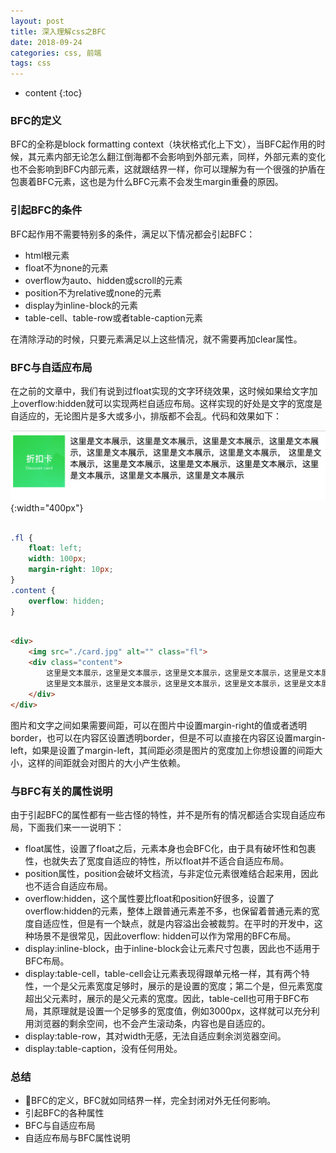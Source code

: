 ```yaml
---
layout: post
title: 深入理解css之BFC
date: 2018-09-24
categories: css, 前端
tags: css
---
```


* content
{:toc}

### BFC的定义

BFC的全称是block formatting context（块状格式化上下文），当BFC起作用的时候，其元素内部无论怎么翻江倒海都不会影响到外部元素，同样，外部元素的变化也不会影响到BFC内部元素，这就跟结界一样，你可以理解为有一个很强的护盾在包裹着BFC元素，这也是为什么BFC元素不会发生margin重叠的原因。

### 引起BFC的条件

BFC起作用不需要特别多的条件，满足以下情况都会引起BFC：

* html根元素
* float不为none的元素
* overflow为auto、hidden或scroll的元素
* position不为relative或none的元素
* display为inline-block的元素
* table-cell、table-row或者table-caption元素

在清除浮动的时候，只要元素满足以上这些情况，就不需要再加clear属性。

### BFC与自适应布局

在之前的文章中，我们有说到过float实现的文字环绕效果，这时候如果给文字加上overflow:hidden就可以实现两栏自适应布局。这样实现的好处是文字的宽度是自适应的，无论图片是多大或多小，排版都不会乱。代码和效果如下：

![自适应](/images/posts/css/bfc/bfc.png){:width="400px"}


```css

.fl {
    float: left;
    width: 100px;
    margin-right: 10px;
}
.content {
    overflow: hidden;
}

```

```html

<div>
    <img src="./card.jpg" alt="" class="fl">
    <div class="content">
        这里是文本展示，这里是文本展示，这里是文本展示，这里是文本展示，这里是文本展示，这里是文本展示，这里是文本展示，
        这里是文本展示，这里是文本展示，这里是文本展示，这里是文本展示，这里是文本展示，这里是文本展示，这里是文本展示
    </div>
</div>

```

图片和文字之间如果需要间距，可以在图片中设置margin-right的值或者透明border，也可以在内容区设置透明border，但是不可以直接在内容区设置margin-left，如果是设置了margin-left，其间距必须是图片的宽度加上你想设置的间距大小，这样的间距就会对图片的大小产生依赖。


### 与BFC有关的属性说明

由于引起BFC的属性都有一些古怪的特性，并不是所有的情况都适合实现自适应布局，下面我们来一一说明下：

* float属性，设置了float之后，元素本身也会BFC化，由于具有破坏性和包裹性，也就失去了宽度自适应的特性，所以float并不适合自适应布局。
* position属性，position会破坏文档流，与非定位元素很难结合起来用，因此也不适合自适应布局。
* overflow:hidden，这个属性要比float和position好很多，设置了overflow:hidden的元素，整体上跟普通元素差不多，也保留着普通元素的宽度自适应性，但是有一个缺点，就是内容溢出会被裁剪。在平时的开发中，这种场景不是很常见，因此overflow: hidden可以作为常用的BFC布局。
* display:inline-block，由于inline-block会让元素尺寸包裹，因此也不适用于BFC布局。
* display:table-cell，table-cell会让元素表现得跟单元格一样，其有两个特性，一个是父元素宽度足够时，展示的是设置的宽度；第二个是，但元素宽度超出父元素时，展示的是父元素的宽度。因此，table-cell也可用于BFC布局，其原理就是设置一个足够多的宽度值，例如3000px，这样就可以充分利用浏览器的剩余空间，也不会产生滚动条，内容也是自适应的。
* display:table-row，其对width无感，无法自适应剩余浏览器空间。
* display:table-caption，没有任何用处。


### 总结

* BFC的定义，BFC就如同结界一样，完全封闭对外无任何影响。
* 引起BFC的各种属性
* BFC与自适应布局
* 自适应布局与BFC属性说明


